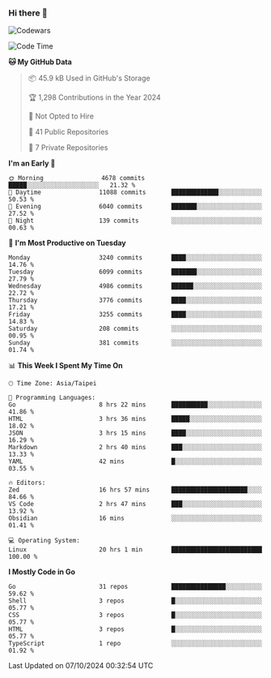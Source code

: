 ### Hi there 👋

![Codewars](https://www.codewars.com/users/omegaatt36/badges/small)

<!--START_SECTION:waka-->
![Code Time](http://img.shields.io/badge/Code%20Time-2%2C829%20hrs%2048%20mins-blue)

**🐱 My GitHub Data** 

> 📦 45.9 kB Used in GitHub's Storage 
 > 
> 🏆 1,298 Contributions in the Year 2024
 > 
> 🚫 Not Opted to Hire
 > 
> 📜 41 Public Repositories 
 > 
> 🔑 7 Private Repositories 
 > 
**I'm an Early 🐤** 

```text
🌞 Morning                4678 commits        █████░░░░░░░░░░░░░░░░░░░░   21.32 % 
🌆 Daytime                11088 commits       █████████████░░░░░░░░░░░░   50.53 % 
🌃 Evening                6040 commits        ███████░░░░░░░░░░░░░░░░░░   27.52 % 
🌙 Night                  139 commits         ░░░░░░░░░░░░░░░░░░░░░░░░░   00.63 % 
```
📅 **I'm Most Productive on Tuesday** 

```text
Monday                   3240 commits        ████░░░░░░░░░░░░░░░░░░░░░   14.76 % 
Tuesday                  6099 commits        ███████░░░░░░░░░░░░░░░░░░   27.79 % 
Wednesday                4986 commits        ██████░░░░░░░░░░░░░░░░░░░   22.72 % 
Thursday                 3776 commits        ████░░░░░░░░░░░░░░░░░░░░░   17.21 % 
Friday                   3255 commits        ████░░░░░░░░░░░░░░░░░░░░░   14.83 % 
Saturday                 208 commits         ░░░░░░░░░░░░░░░░░░░░░░░░░   00.95 % 
Sunday                   381 commits         ░░░░░░░░░░░░░░░░░░░░░░░░░   01.74 % 
```


📊 **This Week I Spent My Time On** 

```text
🕑︎ Time Zone: Asia/Taipei

💬 Programming Languages: 
Go                       8 hrs 22 mins       ██████████░░░░░░░░░░░░░░░   41.86 % 
HTML                     3 hrs 36 mins       █████░░░░░░░░░░░░░░░░░░░░   18.02 % 
JSON                     3 hrs 15 mins       ████░░░░░░░░░░░░░░░░░░░░░   16.29 % 
Markdown                 2 hrs 40 mins       ███░░░░░░░░░░░░░░░░░░░░░░   13.33 % 
YAML                     42 mins             █░░░░░░░░░░░░░░░░░░░░░░░░   03.55 % 

🔥 Editors: 
Zed                      16 hrs 57 mins      █████████████████████░░░░   84.66 % 
VS Code                  2 hrs 47 mins       ███░░░░░░░░░░░░░░░░░░░░░░   13.92 % 
Obsidian                 16 mins             ░░░░░░░░░░░░░░░░░░░░░░░░░   01.41 % 

💻 Operating System: 
Linux                    20 hrs 1 min        █████████████████████████   100.00 % 
```

**I Mostly Code in Go** 

```text
Go                       31 repos            ███████████████░░░░░░░░░░   59.62 % 
Shell                    3 repos             █░░░░░░░░░░░░░░░░░░░░░░░░   05.77 % 
CSS                      3 repos             █░░░░░░░░░░░░░░░░░░░░░░░░   05.77 % 
HTML                     3 repos             █░░░░░░░░░░░░░░░░░░░░░░░░   05.77 % 
TypeScript               1 repo              ░░░░░░░░░░░░░░░░░░░░░░░░░   01.92 % 
```




 Last Updated on 07/10/2024 00:32:54 UTC
<!--END_SECTION:waka-->

<!--
**omegaatt36/omegaatt36** is a ✨ _special_ ✨ repository because its `README.md` (this file) appears on your GitHub profile.

Here are some ideas to get you started:

- 🔭 I’m currently working on ...
- 🌱 I’m currently learning ...
- 👯 I’m looking to collaborate on ...
- 🤔 I’m looking for help with ...
- 💬 Ask me about ...
- 📫 How to reach me: ...
- 😄 Pronouns: ...
- ⚡ Fun fact: ...
-->
